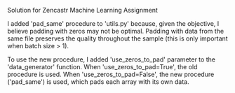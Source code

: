 Solution for Zencastr Machine Learning Assignment

I added 'pad_same' procedure to 'utils.py' because, given the objective, I believe padding with zeros may not be optimal.
Padding with data from the same file preserves the quality throughout the sample (this is only important when batch size > 1).

To use the new procedure, I added 'use_zeros_to_pad' parameter to the 'data_generator' function.
When 'use_zeros_to_pad=True', the old procedure is used.
When 'use_zeros_to_pad=False', the new procedure ('pad_same') is used, which pads each array with its own data.
